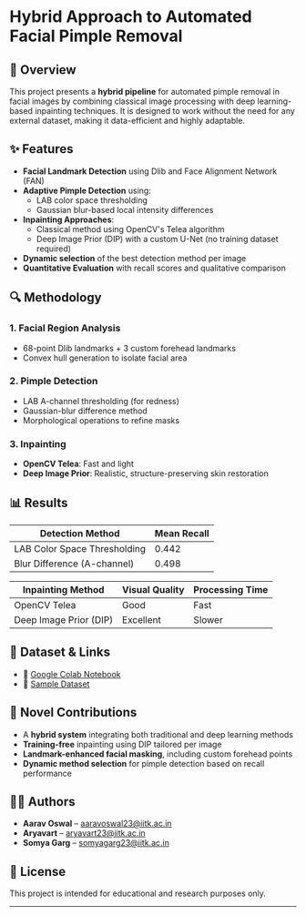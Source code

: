 # Hybrid Approach to Automated Facial Pimple Removal

## 📌 Overview

This project presents a **hybrid pipeline** for automated pimple removal in facial images by combining classical image processing with deep learning-based inpainting techniques. It is designed to work without the need for any external dataset, making it data-efficient and highly adaptable.

## ✨ Features

- **Facial Landmark Detection** using Dlib and Face Alignment Network (FAN)
- **Adaptive Pimple Detection** using:
  - LAB color space thresholding
  - Gaussian blur-based local intensity differences
- **Inpainting Approaches**:
  - Classical method using OpenCV's Telea algorithm
  - Deep Image Prior (DIP) with a custom U-Net (no training dataset required)
- **Dynamic selection** of the best detection method per image
- **Quantitative Evaluation** with recall scores and qualitative comparison

## 🔍 Methodology

### 1. Facial Region Analysis
- 68-point Dlib landmarks + 3 custom forehead landmarks
- Convex hull generation to isolate facial area

### 2. Pimple Detection
- LAB A-channel thresholding (for redness)
- Gaussian-blur difference method
- Morphological operations to refine masks

### 3. Inpainting
- **OpenCV Telea**: Fast and light
- **Deep Image Prior**: Realistic, structure-preserving skin restoration

## 📊 Results

| Detection Method             | Mean Recall |
|-----------------------------|-------------|
| LAB Color Space Thresholding| 0.442       |
| Blur Difference (A-channel) | 0.498       |

| Inpainting Method           | Visual Quality | Processing Time |
|----------------------------|----------------|-----------------|
| OpenCV Telea               | Good           | Fast            |
| Deep Image Prior (DIP)     | Excellent      | Slower          |

## 📁 Dataset & Links

- 📄 [Google Colab Notebook](https://colab.research.google.com/drive/12OPdjwGulsCcBHLo3dCcinmn9tyLUxN2?usp=sharing)
- 📂 [Sample Dataset](https://drive.google.com/drive/folders/1I0i2bxpgjzVXhpGR6oiD8Jy4OciE80j-?usp=sharing)

## 🔬 Novel Contributions

- A **hybrid system** integrating both traditional and deep learning methods
- **Training-free** inpainting using DIP tailored per image
- **Landmark-enhanced facial masking**, including custom forehead points
- **Dynamic method selection** for pimple detection based on recall performance

## 🧑‍💻 Authors

- **Aarav Oswal** – [aaravoswal23@iitk.ac.in](mailto:aaravoswal23@iitk.ac.in)
- **Aryavart** – [aryavart23@iitk.ac.in](mailto:aryavart23@iitk.ac.in)
- **Somya Garg** – [somyagarg23@iitk.ac.in](mailto:somyagarg23@iitk.ac.in)

## 📜 License

This project is intended for educational and research purposes only.

---

